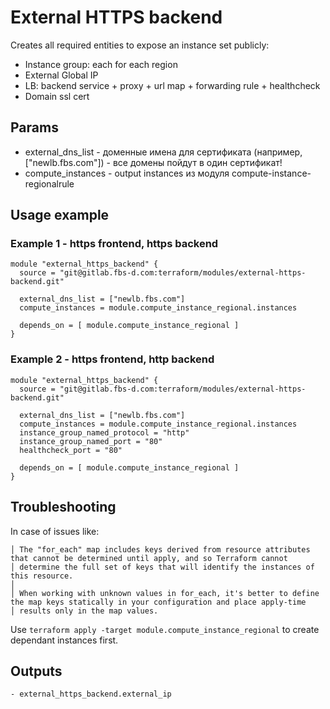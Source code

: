 # External HTTPS backend
Creates all required entities to expose an instance set publicly:
- Instance group: each for each region
- External Global IP
- LB: backend service + proxy + url map + forwarding rule + healthcheck
- Domain ssl cert

## Params
- external_dns_list - доменные имена для сертификата (например, ["newlb.fbs.com"]) - все домены пойдут в один сертификат!
- compute_instances - output instances из модуля compute-instance-regionalrule

## Usage example
### Example 1 - https frontend, https backend
```
module "external_https_backend" {
  source = "git@gitlab.fbs-d.com:terraform/modules/external-https-backend.git"

  external_dns_list = ["newlb.fbs.com"]
  compute_instances = module.compute_instance_regional.instances

  depends_on = [ module.compute_instance_regional ]
}
```
### Example 2 - https frontend, http backend
```
module "external_https_backend" {
  source = "git@gitlab.fbs-d.com:terraform/modules/external-https-backend.git"

  external_dns_list = ["newlb.fbs.com"]
  compute_instances = module.compute_instance_regional.instances
  instance_group_named_protocol = "http"
  instance_group_named_port = "80"
  healthcheck_port = "80"

  depends_on = [ module.compute_instance_regional ]
}
```

## Troubleshooting
In case of issues like:
```
│ The "for_each" map includes keys derived from resource attributes that cannot be determined until apply, and so Terraform cannot
│ determine the full set of keys that will identify the instances of this resource.
│
│ When working with unknown values in for_each, it's better to define the map keys statically in your configuration and place apply-time
│ results only in the map values.
```
Use `terraform apply -target module.compute_instance_regional` to create dependant instances first.

## Outputs
```
- external_https_backend.external_ip
```
